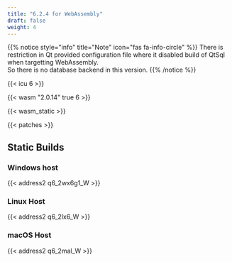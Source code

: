 ```yaml
---
title: "6.2.4 for WebAssembly"
draft: false
weight: 4
---
```


{{% notice style="info" title="Note"  icon="fas fa-info-circle" %}}
There is restriction in Qt provided configuration file where it disabled build of QtSql when targetting WebAssembly.  
So there is no database backend in this version.
{{% /notice %}}

{{< icu 6 >}}

{{< wasm "2.0.14" true 6 >}}

{{< wasm_static >}}

{{< patches >}}

## Static Builds

### Windows host

{{< address2 q6_2wx6g1_W >}}

### Linux Host

{{< address2 q6_2lx6_W >}}

### macOS Host

{{< address2 q6_2mal_W >}}
